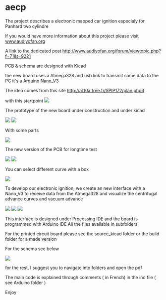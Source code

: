 aecp
====

The project describes a electronic mapped car ignition
especialy for Panhard two cylindre

If you would have more information about this project please visit 
www.audiyofan.org

A link to the dedicated post 
http://www.audiyofan.org/forum/viewtopic.php?f=71&t=9221


PCB & schema are designed with Kicad

the new board uses a Atmega328 and usb link to transmit some data to the PC
it's a Arduino Nano_V3

The idea comes from this site
http://a110a.free.fr/SPIP172/plan.php3

with this startpoint
![](images/0Hall_et_Jumo_150106.jpg)

The prototype of the new board under construction and under kicad

![](images/aecp_nano_V2_6.JPG)
![](images/aecp_nano_V2_7.JPG)

With some parts 

![](images/aecp_pcb.JPG)

The new version of the PCB for longtime test

![](images/PCB_aecp_recto.JPG)
![](images/PCB_aecp_verso.JPG)

You can select different curve with a box

![](images/Selecteur_de_courbes.JPG)

To develop our electronic ignition, we create an new interface with a Nano_V3
to receive data from the Atmega328 and visualize the centrifugal advance curves and vacuum advance

![](images/IHM_09042016_1.png)
![](images/IHM_09042016_Baillargues_Sommieres.png)
![](images/IHM_0904016_multicouleurs.png)

This interface is designed under Processing IDE and the board is programmed with Arduino IDE
All the files available in subfolders

For the printed circuit board please see the source_kicad folder 
or the build folder for a made version

For the schema see below

![](schematics/aecp_schéma.png)

for the rest, I suggest you to navigate into folders and open the pdf

The main code is explained through comments ( in French) in the ino file ( see Arduino folder )


Enjoy

